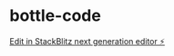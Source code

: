 # bottle-code

[Edit in StackBlitz next generation editor ⚡️](https://stackblitz.com/~/github.com/tricoder1205/bottle-code)